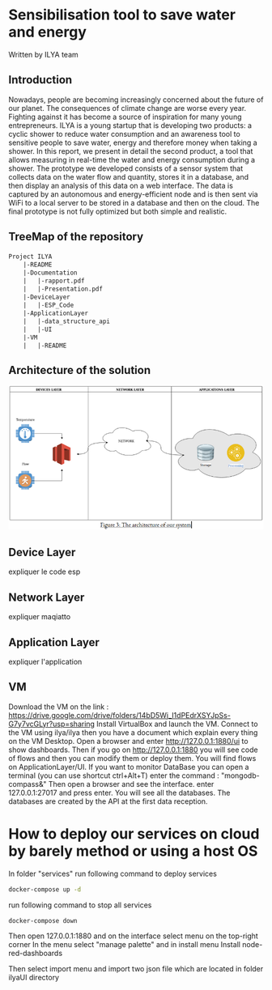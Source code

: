 # Sensibilisation tool to save water and energy

Written by ILYA team

## Introduction

Nowadays, people are becoming increasingly concerned about the future of our planet. The consequences of climate change are worse every year. Fighting against it has become a source of inspiration for many young entrepreneurs. ILYA is a young startup that is developing two products: a cyclic shower to reduce water consumption and an awareness tool to sensitive people to save water, energy and therefore money when taking a shower. In this report, we present in detail the second product, a tool that allows measuring in real-time the water and energy consumption during a shower. The prototype we developed consists of a sensor system that collects data on the water flow and quantity, stores it in a database, and then display an analysis of this data on a web interface.  The data is captured by an autonomous and energy-efficient node and is then sent via WiFi to a local server to be stored in a database and then on the cloud. The final prototype is not fully optimized but both simple and realistic.


## TreeMap of the repository
```
Project ILYA
    |-README
    |-Documentation
    |   |-rapport.pdf
    |   |-Presentation.pdf
    |-DeviceLayer
    |   |-ESP_Code
    |-ApplicationLayer
    |   |-data_structure_api
    |   |-UI
    |-VM
    |   |-README
```



## Architecture of the solution

![Architecture](images/architecture.PNG)


## Device Layer

expliquer le code esp

## Network Layer

expliquer maqiatto
## Application Layer


expliquer l'application


## VM
Download the VM on the link : https://drive.google.com/drive/folders/14bD5Wj_I1dPEdrXSYJpSs-G7y7vcGLyr?usp=sharing
Install VirtualBox and launch the VM.
Connect to the VM using  ilya/ilya then you have a document which explain every thing on the VM Desktop.
Open a browser and enter http://127.0.0.1:1880/ui to show dashboards.
Then if you go on http://127.0.0.1:1880 you will see code of flows and then you can modify them or deploy them.
You will find flows on ApplicationLayer/UI.
If you want to monitor DataBase you can open a terminal (you can use shortcut ctrl+Alt+T) enter the command : "mongodb-compass&"
Then open a browser and see the interface. enter 127.0.0.1:27017 and press enter.
You will see all the databases. The databases are created by the API at the first data reception.
# How to deploy our services on cloud by barely method or using a host OS

In folder "services" run following command to deploy services
```bash
docker-compose up -d
```
run following command to stop all services
```bash
docker-compose down
```

Then open 127.0.0.1:1880 and on the interface
select menu on the top-right corner
In the menu select "manage palette" and in install menu
Install node-red-dashboards

Then select import menu and import two json file which are located in folder ilyaUI directory


